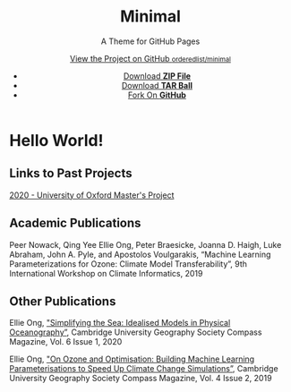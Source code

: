 <div class="wrapper">
  <header>
    <h1>Minimal</h1>
    <p>A Theme for GitHub Pages</p>
    <p class="view"><a href="http://github.com/orderedlist/minimal">View the Project on GitHub <small>orderedlist/minimal</small></a></p>
    <ul>
      <li><a href="https://github.com/orderedlist/minimal/zipball/master">Download <strong>ZIP File</strong></a></li>
      <li><a href="https://github.com/orderedlist/minimal/tarball/master">Download <strong>TAR Ball</strong></a></li>
      <li><a href="http://github.com/orderedlist/minimal">Fork On <strong>GitHub</strong></a></li>
    </ul>
  </header>
      
# Hello World!

## Links to Past Projects
[2020 - University of Oxford Master's Project](./MPhys_Project_Report_EO_2020.pdf)

## Academic Publications

Peer Nowack, Qing Yee Ellie Ong, Peter Braesicke, Joanna D. Haigh, Luke Abraham, John A. Pyle, and Apostolos Voulgarakis, “Machine Learning Parameterizations for Ozone: Climate Model Transferability”, 9th International Workshop on Climate Informatics, 2019

## Other Publications

Ellie Ong, ["Simplifying the Sea: Idealised Models in Physical Oceanography”](https://issuu.com/compassmagazine5/docs/edited_final_verision_michaelmas2020_new_new), Cambridge University Geography Society Compass Magazine, Vol. 6 Issue 1, 2020

Ellie Ong, ["On Ozone and Optimisation: Building Machine Learning Parameterisations to Speed Up Climate Change Simulations”](https://issuu.com/compassmagazine5/docs/spreads), Cambridge University Geography Society Compass Magazine, Vol. 4 Issue 2, 2019
